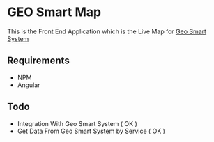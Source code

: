 # GEO Smart Map

This is the Front End Application which is the Live Map for [Geo Smart System](https://github.com/supanadit/geosmartsystem)

## Requirements
- NPM
- Angular

## Todo
- Integration With Geo Smart System ( OK )
- Get Data From Geo Smart System by Service ( OK )
